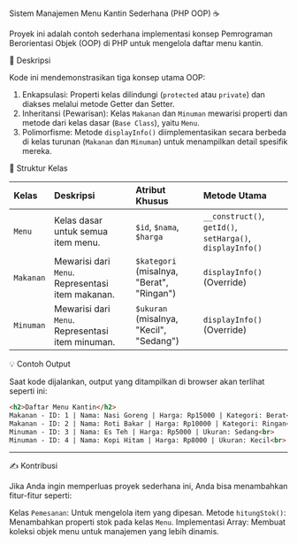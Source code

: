 Sistem Manajemen Menu Kantin Sederhana (PHP OOP) ☕️

Proyek ini adalah contoh sederhana implementasi konsep Pemrograman Berorientasi Objek (OOP) di PHP untuk mengelola daftar menu kantin.

📄 Deskripsi

Kode ini mendemonstrasikan tiga konsep utama OOP:

1.  Enkapsulasi: Properti kelas dilindungi (`protected` atau `private`) dan diakses melalui metode Getter dan Setter.
2.  Inheritansi (Pewarisan): Kelas `Makanan` dan `Minuman` mewarisi properti dan metode dari kelas dasar (`Base Class`), yaitu `Menu`.
3.  Polimorfisme: Metode `displayInfo()` diimplementasikan secara berbeda di kelas turunan (`Makanan` dan `Minuman`) untuk menampilkan detail spesifik mereka.

📁 Struktur Kelas

| Kelas | Deskripsi | Atribut Khusus | Metode Utama |
| :--- | :--- | :--- | :--- |
| `Menu`| Kelas dasar untuk semua item menu. | `$id`, `$nama`, `$harga` | `__construct()`, `getId()`, `setHarga()`, `displayInfo()` |
| `Makanan` | Mewarisi dari `Menu`. Representasi item makanan. | `$kategori` (misalnya, "Berat", "Ringan") | `displayInfo()` (Override) |
| `Minuman` | Mewarisi dari `Menu`. Representasi item minuman. | `$ukuran` (misalnya, "Kecil", "Sedang") | `displayInfo()` (Override) |

💡 Contoh Output

Saat kode dijalankan, output yang ditampilkan di browser akan terlihat seperti ini:

```html
<h2>Daftar Menu Kantin</h2>
Makanan - ID: 1 | Nama: Nasi Goreng | Harga: Rp15000 | Kategori: Berat<br>
Makanan - ID: 2 | Nama: Roti Bakar | Harga: Rp10000 | Kategori: Ringan<br>
Minuman - ID: 3 | Nama: Es Teh | Harga: Rp5000 | Ukuran: Sedang<br>
Minuman - ID: 4 | Nama: Kopi Hitam | Harga: Rp8000 | Ukuran: Kecil<br>
```

-----

✍️ Kontribusi

Jika Anda ingin memperluas proyek sederhana ini, Anda bisa menambahkan fitur-fitur seperti:

Kelas `Pemesanan`: Untuk mengelola item yang dipesan.
Metode `hitungStok()`: Menambahkan properti stok pada kelas `Menu`.
Implementasi Array: Membuat koleksi objek menu untuk manajemen yang lebih dinamis.
